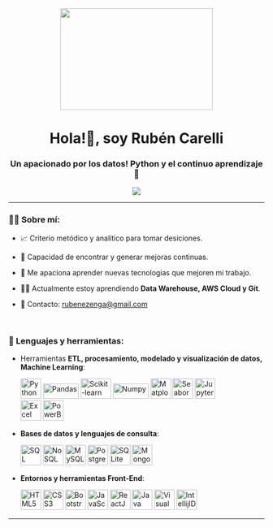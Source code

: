 <div id = "header" align = "center">
    <img src="https://media.giphy.com/media/v1.Y2lkPTc5MGI3NjExZjZpYjRmZXhpZzB0MHVicnNmbTc3ZG5yd2lrM2U2eHRheGk4NXNkaSZlcD12MV9pbnRlcm5hbF9naWZfYnlfaWQmY3Q9Zw/l378c04F2fjeZ7vH2/giphy.gif" width = 300 height = 200>
    <h1 align = "center">
        Hola!👋, soy Rubén Carelli
    </h1>
    <h3 align = "center">
        Un apacionado por los datos! Python y el continuo aprendizaje 🚀
    </h3>
    <a href = "https://www.linkedin.com/in/rubenezengacarelli/">
        <img src = "https://img.shields.io/badge/linkedin-%230077B5.svg?style=for-the-badge&logo=linkedin&logoColor=white" />
    </a>
</div>

---

### 😶‍🌫️ Sobre mí:

- 📈 Criterio metódico y analítico para tomar desiciones.

- 🔎 Capacidad de encontrar y generar mejoras continuas.

- 🚀 Me apaciona aprender nuevas tecnologias que mejoren mi trabajo.

- 🧑‍💻 Actualmente estoy aprendiendo **Data Warehouse, AWS Cloud y Git**.

- 📩 Contacto: rubenezenga@gmail.com

<br>

<div align = "left">
    <h3>
        🔨 Lenguajes y herramientas:        
    </h3>
    
- Herramientas **ETL, procesamiento, modelado y visualización de datos, Machine Learning**:
    
    <div>
        <img src = "https://cdn-icons-png.flaticon.com/128/5968/5968350.png" title="Python" alt="Python" width="40" height="40" />
        <img src = "https://upload.wikimedia.org/wikipedia/commons/thumb/e/ed/Pandas_logo.svg/1280px-Pandas_logo.svg.png" title="Pandas" alt="Pandas" width="70" height="30" />
        <img src = "https://upload.wikimedia.org/wikipedia/commons/thumb/0/05/Scikit_learn_logo_small.svg/1200px-Scikit_learn_logo_small.svg.png" title="Scikit-learn" alt="Scikit-learn" width="60" height="40" />
        <img src = "https://upload.wikimedia.org/wikipedia/commons/thumb/3/31/NumPy_logo_2020.svg/2560px-NumPy_logo_2020.svg.png" title="Numpy" alt="Numpy" width="70" height="30" />
        <img src = "https://matplotlib.org/3.1.1/_static/logo2_compressed.svg" title="Matplotlib" alt="Matplotlib" width="40" height="40" />
        <img src = "https://seaborn.pydata.org/_images/logo-wide-lightbg.svg" title="Seaborn" alt="Seaborn" width="40" height="40" />
        <img src = "https://upload.wikimedia.org/wikipedia/commons/thumb/3/38/Jupyter_logo.svg/883px-Jupyter_logo.svg.png" title="Jupyter" alt="Jupyter" width="40" height="40" />
    </div>
    <div>
        <img src = "https://cdn-icons-png.flaticon.com/128/732/732220.png" title="Excel" alt="Excel" width="40" height="40" />
        <img src = "https://upload.wikimedia.org/wikipedia/commons/thumb/c/cf/New_Power_BI_Logo.svg/2048px-New_Power_BI_Logo.svg.png" title="PowerBI" alt="PowerBI" width="40" height="40" />
    </div>
- **Bases de datos y lenguajes de consulta**:
    <div>
        <img src = "https://www.svgrepo.com/show/331760/sql-database-generic.svg" title="SQL" alt="SQL" width="40" height="40" />
        <img src = "https://dotnetvibes.files.wordpress.com/2018/01/nosql-database.png" title="NoSQL" alt="NoSQL" width="40" height="40" />
        <img src = "https://cdn.iconscout.com/icon/free/png-512/free-mysql-21-1174941.png?f=avif&w=256" title="MySQL" alt="MySQL" width="40" height="40" />
        <img src = "https://cdn.iconscout.com/icon/free/png-512/free-postgresql-11-1175122.png?f=avif&w=256" title="PostgreSQL" alt="PostgreSQL" width="40" height="40" />
        <img src = "https://cdn.iconscout.com/icon/free/png-512/free-sqlite-282687.png?f=avif&w=256" title="SQLite" alt="SQLite" width="40" height="40" />
        <img src = "https://cdn.iconscout.com/icon/free/png-512/free-mongodb-5-1175140.png?f=avif&w=256" title="MongoDB" alt="MongoDB" width="40" height="40" />
    </div>
- **Entornos y herramientas Front-End**:
    <div>
        <img src = "https://cdn.iconscout.com/icon/premium/png-512-thumb/html-2752158-2284975.png?f=avif&w=256" title="HTML5" alt="HTML5" width="40" height="40" />
        <img src = "https://cdn.iconscout.com/icon/free/png-512/free-css3-11-1175239.png?f=avif&w=256" title="CSS3" alt="CSS3" width="40" height="40" />
        <img src = "https://cdn.iconscout.com/icon/free/png-512/free-bootstrap-226077.png?f=avif&w=256" title="Bootstrap" alt="Bootstrap" width="40" height="40" />
        <img src = "https://cdn.iconscout.com/icon/premium/png-512-thumb/javascript-2752148-2284965.png?f=avif&w=256" title="JavaScript" alt="JavaScript" width="40" height="40" />
        <img src = "https://cdn.iconscout.com/icon/free/png-512/free-react-4-1175110.png?f=avif&w=256" title="ReactJS" alt="ReactJS" width="40" height="40" />
        <img src = "https://cdn.iconscout.com/icon/free/png-512/free-java-60-1174953.png?f=avif&w=256" title="Java" alt="Java" width="40" height="40" />
        <img src = "https://cdn.iconscout.com/icon/free/png-512/free-visual-studio-code-1868941-1583105.png?f=avif&w=256" title="Visual Studio Code" alt="Visual Studio Code" width="40" height="40" />
        <img src = "https://upload.wikimedia.org/wikipedia/commons/thumb/9/9c/IntelliJ_IDEA_Icon.svg/2048px-IntelliJ_IDEA_Icon.svg.png" title="IntellijIDEA" alt="IntellijIDEA" width="40" height="40" />     
    </div>
</div>

--- 
